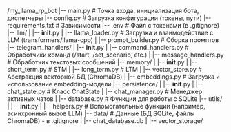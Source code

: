 /my_llama_rp_bot
|-- main.py             # Точка входа, инициализация бота, диспетчеры
|-- config.py           # Загрузка конфигурации (токены, пути)
|-- requirements.txt    # Зависимости
|-- .env                # Файл с токенами (в .gitignore)
|-- llm/
|   |-- __init__.py
|   |-- llama_loader.py   # Загрузка и взаимодействие с LLM (transformers/llama-cpp)
|   |-- prompt_builder.py # Сборка промптов
|-- telegram_handlers/
|   |-- __init__.py
|   |-- command_handlers.py # Обработчики команд (/start, /set_scenario, etc.)
|   |-- message_handlers.py # Обработчик текстовых сообщений
|-- memory/
|   |-- __init__.py
|   |-- short_term.py     # STM
|   |-- long_term.py      # LTM
|   |-- vector_store.py   # Абстракция векторной БД (ChromaDB)
|   |-- embeddings.py     # Загрузка и использование embedding-модели
|-- persistence/
|   |-- __init__.py
|   |-- chat_state.py     # Класс ChatState
|   |-- chat_manager.py   # Менеджер активных чатов
|   |-- database.py       # Функции для работы с SQLite
|-- utils/
|   |-- __init__.py
|   |-- helpers.py        # Вспомогательные функции (например, асинхронный вызов LLM)
|-- data/                 # Данные (БД SQLite, файлы ChromaDB) - в .gitignore
|   |-- chat_database.db
|   |-- vector_storage/